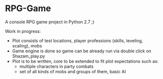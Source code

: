 # RPG-Game
A console RPG game project in Python 2.7 ;)

Work in progress:
  - Plot consists of test locations, player professions (skills, leveling, scaling), mobs
  - Game engine is done so game can be already run via double click on Shazam_play.py
  - Plot is to be written, core to be extended to fit plot expectations such as:
    - multiple characters in party combats
    - set of all kinds of mobs and groups of them, basic AI
